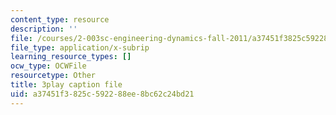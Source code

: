 ```yaml
---
content_type: resource
description: ''
file: /courses/2-003sc-engineering-dynamics-fall-2011/a37451f3825c592288ee8bc62c24bd21_YZ9y4zcfCPs.vtt
file_type: application/x-subrip
learning_resource_types: []
ocw_type: OCWFile
resourcetype: Other
title: 3play caption file
uid: a37451f3-825c-5922-88ee-8bc62c24bd21
---
```

